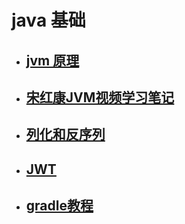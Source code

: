 # java 基础



* ## [jvm 原理](markdown/java/00.md)

* ## [宋红康JVM视频学习笔记](markdown/java/001.md)

* ## [列化和反序列](markdown/java/01.md)

* ##  [JWT](markdown/java/02.md)

* ## [gradle教程](markdown/java/gradle.md)

